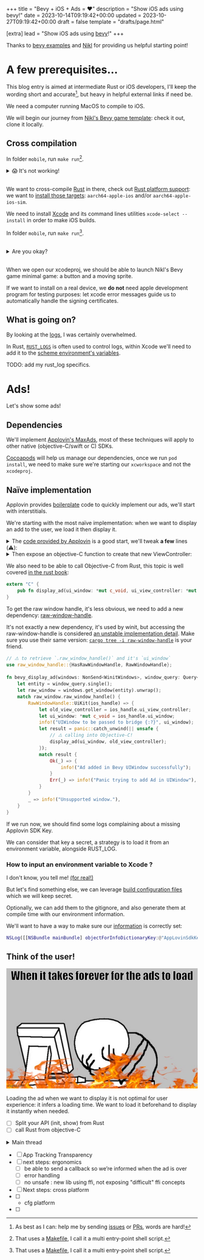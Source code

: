 +++
title = "Bevy + iOS + Ads = ❤️"
description = "Show iOS ads using bevy!"
date = 2023-10-14T09:19:42+00:00
updated = 2023-10-27T09:19:42+00:00
draft = false
template = "drafts/page.html"

[extra]
lead = "Show iOS ads using <a href=https://bevyengine.org/>bevy</a>!"
+++

Thanks to [bevy examples](https://github.com/bevyengine/bevy/tree/main/examples/mobile) and [Nikl](https://www.nikl.me/blog/2023/github_workflow_to_publish_ios_app/) for providing us helpful starting point!

# A few prerequisites…

This blog entry is aimed at intermediate Rust or iOS developers, I'll keep the wording short and accurate[^1], but heavy in helpful external links if need be.

We need a computer running MacOS to compile to iOS.

We will begin our journey from [Nikl's Bevy game template](https://github.com/NiklasEi/bevy_game_template/): check it out, clone it locally.

[^1]: As best as I can: help me by sending [issues](https://github.com/vrixyz/pages/issues) or [PRs](https://github.com/vrixyz/pages/pulls), words are hard!

## Cross compilation

In folder `mobile`, run `make run`[^2].

<details><summary>😱 It's not working!</summary>
We probably need more pre-requisites, keep reading!
</details><br />

We want to cross-compile [Rust](https://www.rust-lang.org/tools/install) in there,
check out [Rust platform support](https://doc.rust-lang.org/nightly/rustc/platform-support.html): we want to [install those targets](https://rust-lang.github.io/rustup/cross-compilation.html): `aarch64-apple-ios` and/or `aarch64-apple-ios-sim`.

We need to install [Xcode](https://developer.apple.com/xcode/) and its command lines utilities `xcode-select --install` in order to make iOS builds.

In folder `mobile`, run `make run`[^2].

[^2]: That uses a [Makefile](https://www.gnu.org/software/make/), I call it a multi entry-point shell script.

<br />

<details><summary>Are you okay?</summary>
<!-- make a specific issue template for blog issues -->
This time it should at least build a xcodeproj.

It's okay, we went through a lot of technical details already!

Take time to read though the links then <a href=https://github.com/vrixyz/pages/issues>send me an issue</a> if you're lost!
</details>

<br />

When we open our xcodeproj, we should be able to launch Nikl's Bevy game minimal game: a button and a moving sprite.

If we want to install on a real device, we **do not** need apple development program for testing purposes: let xcode error messages guide us to automatically handle the signing certificates.


## What is going on?

<!-- TODO: wrong log link, I want runtime logs: make a screenshot. -->
By looking at the [logs](https://stackoverflow.com/questions/30060898/xcode-how-to-see-build-command-and-log), I was certainly overwhelmed.

In Rust, [`RUST_LOGS`](https://rust-lang-nursery.github.io/rust-cookbook/development_tools/debugging/config_log.html?highlight=rust_log#enable-log-levels-per-module) is often used to control logs, within Xcode we'll need to add it to the [scheme environment's variables](https://developer.apple.com/documentation/xcode/customizing-the-build-schemes-for-a-project/#Specify-launch-arguments-and-environment-variables).

TODO: add my rust_log specifics.

# Ads!

Let's show some ads!

## Dependencies

We'll implement [Applovin's MaxAds](https://dash.applovin.com/documentation/mediation/ios/getting-started/integration), most of these techniques will apply to other native (objective-C/swift or C) SDKs.

[Cocoapods](https://cocoapods.org/) will help us manage our dependencies, once we run `pod install`, we need to make sure we're starting our `xcworkspace` and not the `xcodeproj`.

## Naïve implementation

Applovin provides [boilerplate](https://dash.applovin.com/documentation/mediation/ios/ad-formats/interstitials) code to quickly implement our ads, we'll start with interstitials.

We're starting with the most naïve implementation: when we want to display an add to the user, we load it then display it.

<details><summary>The <a href=https://dash.applovin.com/documentation/mediation/ios/ad-formats/interstitials>code provided by Applovin</a> is a good start, we'll tweak <b>a few</b> lines (⚠️):</summary>

<br />

`ExampleViewController.h`:

```h
#import <AppLovinSDK/AppLovinSDK.h>

#ifndef ExampleViewController_h
#define ExampleViewController_h

@class ExampleViewController;

@interface ExampleViewController : UIViewController<MAAdDelegate>
@property (nonatomic, strong) MAInterstitialAd *interstitialAd;
@property (nonatomic, assign) NSInteger retryAttempt;

- (void)createInterstitialAd;

@end
#endif /* ExampleViewController_h */
```

`ExampleViewController.m`:
```m
#import "ExampleViewController.h"
#import <AppLovinSDK/AppLovinSDK.h>

@interface ExampleViewController()<MAAdDelegate>
@property (nonatomic, strong) MAInterstitialAd *interstitialAd;
@property (nonatomic, assign) NSInteger retryAttempt;
@end

@implementation ExampleViewController

- (void)createInterstitialAd
{
    self.interstitialAd = [[MAInterstitialAd alloc] initWithAdUnitIdentifier: @"YOUR_AD_UNIT_ID"];
    self.interstitialAd.delegate = self;

    // Load the first ad
    [self.interstitialAd loadAd];
}

#pragma mark - MAAdDelegate Protocol

- (void)didLoadAd:(MAAd *)ad
{
    // Interstitial ad is ready to be shown. '[self.interstitialAd isReady]' will now return 'YES'

    // Reset retry attempt
    self.retryAttempt = 0;
    // ⚠️ Add this line
    [self.interstitialAd showAd];
}

- (void)didFailToLoadAdForAdUnitIdentifier:(NSString *)adUnitIdentifier withError:(MAError *)error
{
    // Interstitial ad failed to load
    // We recommend retrying with exponentially higher delays up to a maximum delay (in this case 64 seconds)
    
    self.retryAttempt++;
    NSInteger delaySec = pow(2, MIN(6, self.retryAttempt));
    
    dispatch_after(dispatch_time(DISPATCH_TIME_NOW, delaySec * NSEC_PER_SEC), dispatch_get_main_queue(), ^{
        [self.interstitialAd loadAd];
    });
}

- (void)didDisplayAd:(MAAd *)ad {}

- (void)didClickAd:(MAAd *)ad {}

- (void)didHideAd:(MAAd *)ad
{
    // Interstitial ad is hidden. Pre-load the next ad
    // ⚠️ Comment this line
    // [self.interstitialAd loadAd];
}

- (void)didFailToDisplayAd:(MAAd *)ad withError:(MAError *)error
{
    // Interstitial ad failed to display. We recommend loading the next ad
    [self.interstitialAd loadAd];
}

@end
```

</details>

<details><summary>Then expose an objective-C function to create that new ViewController:</summary>

<br />

`bindings.h`:

```h
#import <UIKit/UIKit.h>

void main_rs(void);

void display_ad(UIWindow* window, UIViewController* viewController);
```

`main.m`:

```m
#import <stdio.h>

#import "bindings.h"
#import "ExampleViewController.h"

int main() {
    NSLog(@"AppLovinSdkKey:");
    [ALSdk shared].mediationProvider = @"max";

        [ALSdk shared].userIdentifier = @"USER_ID";

        [[ALSdk shared] initializeSdkWithCompletionHandler:^(ALSdkConfiguration *configuration) {
            // Start loading ads
            NSLog(@"initialization complete");
        }];
    main_rs();
    return 0;
}

ExampleViewController* shownAd = nil;
UIViewController* originalViewController = nil;


void display_ad(UIWindow* window, UIViewController* viewController) {
    originalViewController = viewController;
    ExampleViewController *adVC = [[ExampleViewController alloc] init];
    window.rootViewController = adVC;
    [adVC createInterstitialAd];
}

void close_ad() {
    if (shownAd == nil) {
        NSLog( @"Ad not showing.");
        return;
    }
    UIWindow* currentWindow = shownAd.view.window;
    currentWindow.rootViewController = originalViewController;
    shownAd = nil;
}
```
<!-- TODO: make sure everything is ok ; then add the code to call that from rust -->
</details>

We also need to be able to call Objective-C from Rust, this topic is well covered [in the rust book](https://doc.rust-lang.org/book/ch19-01-unsafe-rust.html#using-extern-functions-to-call-external-code):

```rs
extern "C" {
    pub fn display_ad(ui_window: *mut c_void, ui_view_controller: *mut c_void);
}
```

To get the raw window handle, it's less obvious, we need to add a new dependency: [raw-window-handle](https://crates.io/crates/raw-window-handle).

It's not exactly a new dependency, it's used by winit, but accessing the raw-window-handle is considered [an unstable implementation detail](https://github.com/rust-windowing/winit/pull/3075). Make sure you use their same version: [`cargo tree -i raw-window-handle`](https://doc.rust-lang.org/cargo/commands/cargo-tree.html#tree-options) is your friend.

```rs
// ⚠️ to retrieve `.raw_window_handle()` and it's `ui_window`
use raw_window_handle::{HasRawWindowHandle, RawWindowHandle};

fn bevy_display_ad(windows: NonSend<WinitWindows>, window_query: Query<Entity, With<PrimaryWindow>>) {
    let entity = window_query.single();
    let raw_window = windows.get_window(entity).unwrap();
    match raw_window.raw_window_handle() {
        RawWindowHandle::UiKit(ios_handle) => {
            let old_view_controller = ios_handle.ui_view_controller;
            let ui_window: *mut c_void = ios_handle.ui_window;
            info!("UIWindow to be passed to bridge {:?}", ui_window);
            let result = panic::catch_unwind(|| unsafe {
                // ⚠️ calling into Objective-C!
                display_ad(ui_window, old_view_controller);
            });
            match result {
                Ok(_) => {
                    info!("Ad added in Bevy UIWindow successfully");
                }
                Err(_) => info!("Panic trying to add Ad in UIWindow"),
            }
        }
        _ => info!("Unsupported window."),
    }
}
```

If we run now, we should find some logs complaining about a missing Applovin SDK Key.

We can consider that key a secret, a strategy is to load it from an environment variable, alongside RUST_LOG.

### How to input an environment variable to Xcode ?</summary>

I don't know, you tell me! <a href=https://github.com/vrixyz/pages/issues>(for real!)</a>

But let's find something else, we can leverage <a href=https://developer.apple.com/documentation/xcode/adding-a-build-configuration-file-to-your-project>build configuration files</a> which we will keep secret.

Optionally, we can add them to the gitignore, and also generate them at compile time with our environment information.

We'll want to have a way to make sure our [information](https://developer.apple.com/library/archive/documentation/CoreFoundation/Conceptual/CFBundles/AccessingaBundlesContents/AccessingaBundlesContents.html) is correctly set:

```m
NSLog([[NSBundle mainBundle] objectForInfoDictionaryKey:@"AppLovinSdkKey"]);
```

## Think of the user!

<img src="./ad_load.jpg" alt="'When it takes forever for the ads to load.', a cartoon doodle depicting a guy holding his head, with fire around." />

Loading the ad when we want to display it is not optimal for user experience: it infers a loading time. We want to load it beforehand to display it instantly when needed.

- [ ] Split your API (init, show) from Rust
- [ ] call Rust from objective-C
<details><summary>Main thread</summary>

<br />

We might have some errors related to main threads, we can [dispatch messages to main thread](https://developer.apple.com/documentation/dispatch/1453057-dispatch_async) in objective-C.
```m
    dispatch_async(dispatch_get_main_queue(), ^{
        // Your code.
    });
```

</details>


- [ ] App Tracking Transparency 
- [ ] next steps: ergonomics
    - [ ] be able to send a callback so we’re informed when the ad is over
    - [ ] error handling
    - [ ] no unsafe : new lib using ffi, not exposing "difficult" ffi concepts
- [ ] Next steps: cross platform
- [ ] - cfg platform
- [ ] 
